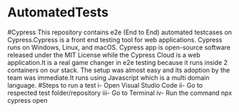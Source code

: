 # AutomatedTests
#Cypress
This repository contains e2e (End to End) automated testcases on Cypress.Cypress is a front end testing tool for web applications. Cypress runs on Windows, Linux, and macOS. Cypress app is open-source software released under the MIT License while the Cypress Cloud is a web application.It is a real game changer in e2e testing because it runs inside 2 containers on our stack. The setup was almost easy and its adoption by the team was immediate.It runs using Javascript which is a multi domain language.
#Steps to run a test
i-   Open Visual Studio Code
ii-  Go to respected test folder/repository
iii- Go to Terminal 
iv-  Run the command npx cypress open
